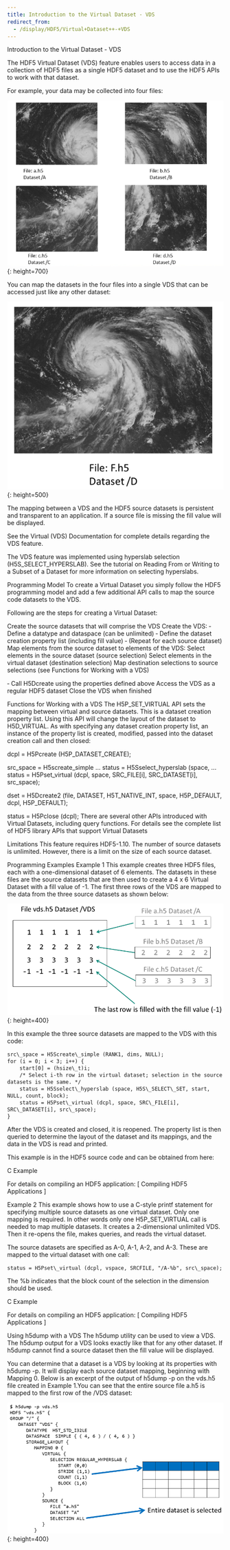 ```yaml
---
title: Introduction to the Virtual Dataset - VDS
redirect_from:
  - /display/HDF5/Virtual+Dataset++-+VDS
---
```


Introduction to the Virtual Dataset - VDS

The HDF5 Virtual Dataset (VDS) feature enables users to access data in a collection of HDF5 files as a single HDF5 dataset and to use the HDF5 APIs to work with that dataset.

For example, your data may be collected into four files:

![tutrvds-multimgs.png](../images/tutrvds-multimgs.png){: height=700}

You can map the datasets in the four files into a single VDS that can be accessed just like any other dataset:

![tutrvds-snglimg.png](../images/tutrvds-snglimg.png){: height=500}

The mapping between a VDS and the HDF5 source datasets is persistent and transparent to an application. If a source file is missing the fill value will be displayed.

See the Virtual (VDS) Documentation for complete details regarding the VDS feature.

The VDS feature was implemented using hyperslab selection (H5S\_SELECT\_HYPERSLAB). See the tutorial on Reading From or Writing to a Subset of a Dataset for more information on selecting hyperslabs.

Programming Model To create a Virtual Dataset you simply follow the HDF5 programming model and add a few additional API calls to map the source code datasets to the VDS.

Following are the steps for creating a Virtual Dataset:

Create the source datasets that will comprise the VDS Create the VDS: ‐ Define a datatype and dataspace (can be unlimited) ‐ Define the dataset creation property list (including fill value) ‐ (Repeat for each source dataset) Map elements from the source dataset to elements of the VDS: Select elements in the source dataset (source selection) Select elements in the virtual dataset (destination selection) Map destination selections to source selections (see Functions for Working with a VDS)

‐ Call H5Dcreate using the properties defined above Access the VDS as a regular HDF5 dataset Close the VDS when finished

Functions for Working with a VDS The H5P\_SET\_VIRTUAL API sets the mapping between virtual and source datasets. This is a dataset creation property list. Using this API will change the layout of the dataset to H5D\_VIRTUAL. As with specifying any dataset creation property list, an instance of the property list is created, modified, passed into the dataset creation call and then closed:

dcpl = H5Pcreate (H5P\_DATASET\_CREATE);

src\_space = H5screate\_simple ... status = H5Sselect\_hyperslab (space, ... status = H5Pset\_virtual (dcpl, space, SRC\_FILE\[i\], SRC\_DATASET\[i\], src\_space);

dset = H5Dcreate2 (file, DATASET, H5T\_NATIVE\_INT, space, H5P\_DEFAULT, dcpl, H5P\_DEFAULT);

status = H5Pclose (dcpl); There are several other APIs introduced with Virtual Datasets, including query functions. For details see the complete list of HDF5 library APIs that support Virtual Datasets

Limitations This feature requires HDF5-1.10. The number of source datasets is unlimited. However, there is a limit on the size of each source dataset.

Programming Examples Example 1 This example creates three HDF5 files, each with a one-dimensional dataset of 6 elements. The datasets in these files are the source datasets that are then used to create a 4 x 6 Virtual Dataset with a fill value of -1. The first three rows of the VDS are mapped to the data from the three source datasets as shown below:

![tutrvds-ex.png](../images/tutrvds-ex.png){: height=400}

In this example the three source datasets are mapped to the VDS with this code:

    src\_space = H5Screate\_simple (RANK1, dims, NULL);
    for (i = 0; i < 3; i++) {
        start[0] = (hsize\_t)i;
        /* Select i-th row in the virtual dataset; selection in the source datasets is the same. */
        status = H5Sselect\_hyperslab (space, H5S\_SELECT\_SET, start, NULL, count, block);
        status = H5Pset\_virtual (dcpl, space, SRC\_FILE[i], SRC\_DATASET[i], src\_space);
    }
    

After the VDS is created and closed, it is reopened. The property list is then queried to determine the layout of the dataset and its mappings, and the data in the VDS is read and printed.

This example is in the HDF5 source code and can be obtained from here:

C Example

For details on compiling an HDF5 application: \[ Compiling HDF5 Applications \]

Example 2 This example shows how to use a C-style printf statement for specifying multiple source datasets as one virtual dataset. Only one mapping is required. In other words only one H5P\_SET\_VIRTUAL call is needed to map multiple datasets. It creates a 2-dimensional unlimited VDS. Then it re-opens the file, makes queries, and reads the virtual dataset.

The source datasets are specified as A-0, A-1, A-2, and A-3. These are mapped to the virtual dataset with one call:

    status = H5Pset\_virtual (dcpl, vspace, SRCFILE, "/A-%b", src\_space);
    

The %b indicates that the block count of the selection in the dimension should be used.

C Example

For details on compiling an HDF5 application: \[ Compiling HDF5 Applications \]

Using h5dump with a VDS The h5dump utility can be used to view a VDS. The h5dump output for a VDS looks exactly like that for any other dataset. If h5dump cannot find a source dataset then the fill value will be displayed.

You can determine that a dataset is a VDS by looking at its properties with h5dump -p. It will display each source dataset mapping, beginning with Mapping 0. Below is an excerpt of the output of h5dump -p on the vds.h5 file created in Example 1.You can see that the entire source file a.h5 is mapped to the first row of the /VDS dataset:

![tutrvds-map.png](../images/tutrvds-map.png){: height=400}
